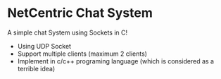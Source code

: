 # NetCentric Chat System

 A simple chat System using Sockets in C!
  - Using UDP Socket
  - Support multiple clients (maximum 2 clients)
  - Implement in c/c++ programing language (which is considered as a terrible idea)
